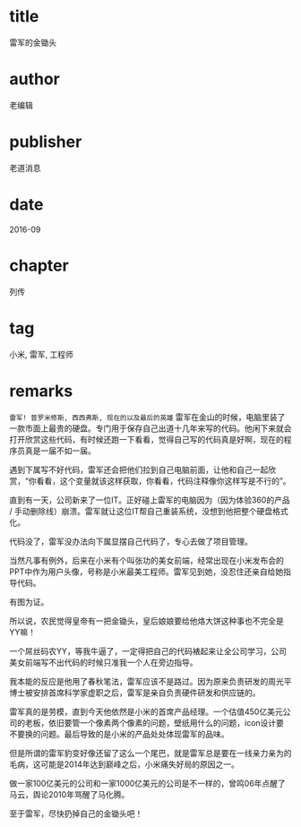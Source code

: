 # title
雷军的金锄头

# author
老编辑

# publisher
老道消息

# date
2016-09

# chapter
列传

# tag
小米, 雷军, 工程师

# remarks
`雷军! 普罗米修斯, 西西弗斯, 现在的以及最后的英雄`
雷军在金山的时候，电脑里装了一款市面上最贵的硬盘。专门用于保存自己出道十几年来写的代码。他闲下来就会打开欣赏这些代码，有时候还跑一下看看，觉得自己写的代码真是好啊，现在的程序员真是一届不如一届。

遇到下属写不好代码，雷军还会把他们拉到自己电脑前面，让他和自己一起欣赏，“你看看，这个变量就该这样获取，你看看，代码注释像你这样写是不行的”。

直到有一天，公司新来了一位IT。正好碰上雷军的电脑因为（因为体验360的产品 / 手动删除线）崩溃。雷军就让这位IT帮自己重装系统，没想到他把整个硬盘格式化。

代码没了，雷军没办法向下属显摆自己代码了，专心去做了项目管理。

当然凡事有例外，后来在小米有个叫张功的美女前端，经常出现在小米发布会的PPT中作为用户头像，号称是小米最美工程师。雷军见到她，没忍住还亲自给她指导代码。

有图为证。

所以说，农民觉得皇帝有一把金锄头，皇后娘娘要给他烙大饼这种事也不完全是YY嘛！

一个屌丝码农YY，等我牛逼了，一定得把自己的代码裱起来让全公司学习，公司美女前端写不出代码的时候只准我一个人在旁边指导。

我本能的反应是他用了春秋笔法，雷军应该不是路过。因为原来负责研发的周光平博士被安排首席科学家虚职之后，雷军是亲自负责硬件研发和供应链的。

雷军真的是劳模，直到今天他依然是小米的首席产品经理。一个估值450亿美元公司的老板，依旧要管一个像素两个像素的问题，壁纸用什么的问题，icon设计要不要换的问题。最后导致的是小米的产品处处体现雷军的品味。

但是所谓的雷军豹变好像还留了这么一个尾巴，就是雷军总是要在一线亲力亲为的毛病，这可能是2014年达到巅峰之后，小米痛失好局的原因之一。

做一家100亿美元的公司和一家1000亿美元的公司是不一样的，曾鸣06年点醒了马云，舆论2010年骂醒了马化腾。

至于雷军，尽快扔掉自己的金锄头吧！